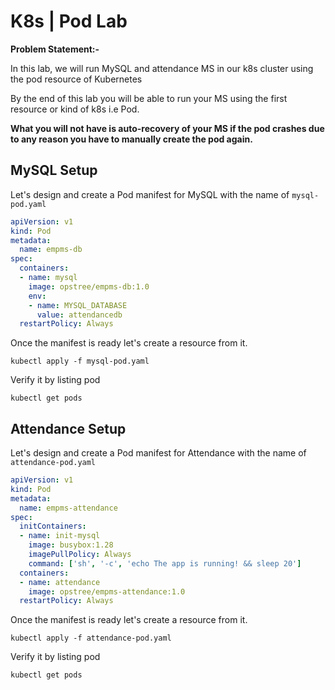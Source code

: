 # K8s | Pod Lab

**Problem Statement:-**

In this lab, we will run MySQL and attendance MS in our k8s cluster using the pod resource of Kubernetes

By the end of this lab you will be able to run your MS using the first resource or kind of k8s i.e Pod.

**What you will not have is auto-recovery of your MS if the pod crashes due to any reason you have to manually create the pod again.**

## MySQL Setup

Let's design and create a Pod manifest for MySQL with the name of `mysql-pod.yaml`

```yaml
apiVersion: v1
kind: Pod
metadata:
  name: empms-db
spec:
  containers:
  - name: mysql
    image: opstree/empms-db:1.0
    env:
    - name: MYSQL_DATABASE
      value: attendancedb
  restartPolicy: Always
```

Once the manifest is ready let's create a resource from it.

```shell
kubectl apply -f mysql-pod.yaml
```

Verify it by listing pod

```shell
kubectl get pods
```

## Attendance Setup

Let's design and create a Pod manifest for Attendance with the name of `attendance-pod.yaml`

```yaml
apiVersion: v1
kind: Pod
metadata:
  name: empms-attendance
spec:
  initContainers:
  - name: init-mysql
    image: busybox:1.28
    imagePullPolicy: Always
    command: ['sh', '-c', 'echo The app is running! && sleep 20']
  containers:
  - name: attendance
    image: opstree/empms-attendance:1.0
  restartPolicy: Always
```

Once the manifest is ready let's create a resource from it.

```shell
kubectl apply -f attendance-pod.yaml
```

Verify it by listing pod

```shell
kubectl get pods
```
